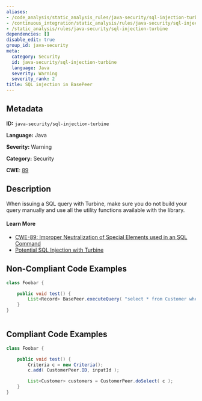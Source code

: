 ```yaml
---
aliases:
- /code_analysis/static_analysis_rules/java-security/sql-injection-turbine
- /continuous_integration/static_analysis/rules/java-security/sql-injection-turbine
- /static_analysis/rules/java-security/sql-injection-turbine
dependencies: []
disable_edit: true
group_id: java-security
meta:
  category: Security
  id: java-security/sql-injection-turbine
  language: Java
  severity: Warning
  severity_rank: 2
title: SQL injection in BasePeer
---
```

<!--  SOURCED FROM https://github.com/DataDog/datadog-static-analyzer-rule-docs -->


## Metadata
**ID:** `java-security/sql-injection-turbine`

**Language:** Java

**Severity:** Warning

**Category:** Security

**CWE**: [89](https://cwe.mitre.org/data/definitions/89.html)

## Description
When issuing a SQL query with Turbine, make sure you do not build your query manually and use all the utility functions available with the library.

#### Learn More

 - [CWE-89: Improper Neutralization of Special Elements used in an SQL Command](https://cwe.mitre.org/data/definitions/89.html)
 - [Potential SQL Injection with Turbine](https://find-sec-bugs.github.io/bugs.htm#SQL_INJECTION_TURBINE)

## Non-Compliant Code Examples
```java
class Foobar {

    public void test() {
        List<Record> BasePeer.executeQuery( "select * from Customer where id=" + inputId );
    }
}



```

## Compliant Code Examples
```java
class Foobar {

    public void test() {
        Criteria c = new Criteria();
        c.add( CustomerPeer.ID, inputId );

        List<Customer> customers = CustomerPeer.doSelect( c );
    }
}



```
